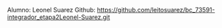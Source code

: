 Alumno: Leonel Suarez
Github: https://github.com/leitosuarez/bc_73591-integrador_etapa2Leonel-Suarez.git